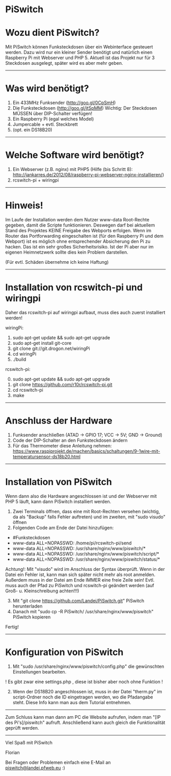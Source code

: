 # PiSwitch

# Wozu dient PiSwitch?
Mit PiSwitch können Funksteckdosen über ein Webinterface gesteuert werden.
Dazu wird nur ein kleiner Sender benötigt und natürlich einen Raspberry Pi mit Webserver und PHP 5.
Aktuell ist das Projekt nur für 3 Steckdosen ausgelegt, später wird es aber mehr geben.

------------
# Was wird benötigt?
1. Ein 433MHz Funksender (http://goo.gl/0CpSmH)
2. Die Funksteckdosen (http://goo.gl/jtSpMM)
Wichtig: Der Steckdosen MÜSSEN über DIP-Schalter verfügen!
3. Ein Raspberry Pi (egal welches Model)
4. Jumpercable + evtl. Steckbrett
5. (opt. ein DS18B20)

------------
# Welche Software wird benötigt?
1. Ein Webserver (z.B. nginx) mit PHP5 
(Hilfe (bis Schritt 8): http://jankarres.de/2012/08/raspberry-pi-webserver-nginx-installieren/)
2. rcswitch-pi + wiringpi

------------
# Hinweis!
Im Laufe der Installation werden dem Nutzer www-data Root-Rechte gegeben, damit die Scripte funktionieren.
Deswegen darf bei aktuellem Stand des Projektes KEINE Freigabe des Webports erfolgen.
Wenn im Router das Portforwarding eingeschalten ist (für den Raspberry Pi und dem Webport) ist es möglich ohne entsprechender Absicherung den Pi zu hacken.
Das ist ein sehr großes Sicherheitsrisiko.
Ist der Pi aber nur im eigenen Heimnetzwerk sollte dies kein Problem darstellen.

(Für evtl. Schäden übernehme ich keine Haftung)

------------
# Installation von rcswitch-pi und wiringpi

Daher das rcswitch-pi auf wiringpi aufbaut, muss dies auch zuerst installiert werden!

wiringPi:

1. sudo apt-get update && sudo apt-get upgrade
2. sudo apt-get install git-core
3. git clone git://git.drogon.net/wiringPi
4. cd wiringPi
5. ./build

rcswitch-pi:

0. sudo apt-get update && sudo apt-get upgrade
1. git clone https://github.com/r10r/rcswitch-pi.git
2. cd rcswitch-pi
3. make

------------
# Anschluss der Hardware

1. Funksender anschließen
(ATAD -> GPIO 17; VCC -> 5V; GND -> Ground)
2. Code der DIP-Schalter an den Funksteckdosen ändern
3. Für das Thermometer diese Anleitung nehmen: https://www.raspiprojekt.de/machen/basics/schaltungen/9-1wire-mit-temperatursensor-ds18b20.html

------------

# Installation von PiSwitch

Wenn dann also die Hardware angeschlossen ist und der Webserver mit PHP 5 läuft, kann dann PiSwitch installiert werden.

1. Zwei Terminals öffnen, dass eine mit Root-Rechten versehen (wichtig, da als "Backup" falls Fehler auftreten) und im zweiten, mit "sudo visudo" öffnen
2. Folgenden Code am Ende der Datei hinzufügen:

   
- #Funksteckdosen
- www-data ALL=NOPASSWD: /home/pi/rcswitch-pi/send
- www-data ALL=NOPASSWD: /usr/share/nginx/www/piswitch/*
- www-data ALL=NOPASSWD: /usr/share/nginx/www/piswitch/script/*
- www-data ALL=NOPASSWD: /usr/share/nginx/www/piswitch/status/*



Achtung!: Mit "visudo" wird im Anschluss der Syntax überprüft. Wenn in der Datei ein Fehler ist, kann man sich später nicht mehr als root anmelden. Außerdem muss in der Datei am Ende IMMER eine freie Zeile sein! Evtl. muss auch der Pfad zu PiSwitch und rcswitch-pi geändert werden (auf Groß- u. Kleinschreibung achten!!!)

3. Mit "git clone https://github.com/Landei/PiSwitch.git" PiSwitch herunterladen
4. Danach mit "sudo cp -R PiSwitch/ /usr/share/nginx/www/piswitch" PiSwitch kopieren

Fertig!

------------
# Konfiguration von PiSwitch

1. Mit "sudo /usr/share/nginx/www/piswitch/config.php" die gewünschten Einstellungen bearbeiten.

! Es gibt zwar eine settings.php , diese ist bisher aber noch ohne Funktion !

2. Wenn der DS18B20 angeschlossen ist, muss in der Datei "therm.py" im script-Ordner noch die ID eingetragen werden, wo die Pfadangabe steht. Diese Info kann man aus dem Tutorial entnehmen.

------------
Zum Schluss kann man dann am PC die Website aufrufen, indem man "[IP des Pi's]/piswitch" aufruft.
Anschließend kann auch gleich die Funktionalität geprüft werden.

------------

Viel Spaß mit PiSwitch

Florian

Bei Fragen oder Problemen einfach eine E-Mail an piswitch@landei.pfweb.eu :)
